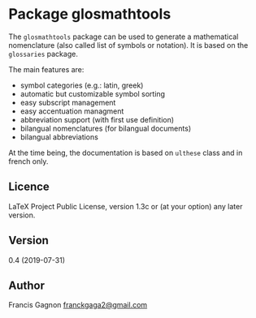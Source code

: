 # Package glosmathtools

The `glosmathtools` package can be used to generate a mathematical
nomenclature (also called list of symbols or notation). It is based 
on the `glossaries` package. 

The main features are:
- symbol categories (e.g.: latin, greek)
- automatic but customizable symbol sorting
- easy subscript management
- easy accentuation managment
- abbreviation support (with first use definition)
- bilangual nomenclatures (for bilangual documents)
- bilangual abbreviations

At the time being, the documentation is based on `ulthese` class and
in french only.

## Licence

LaTeX Project Public License, version 1.3c or (at your option) any
later version.

## Version

0.4 (2019-07-31)

## Author

Francis Gagnon <franckgaga2@gmail.com>
